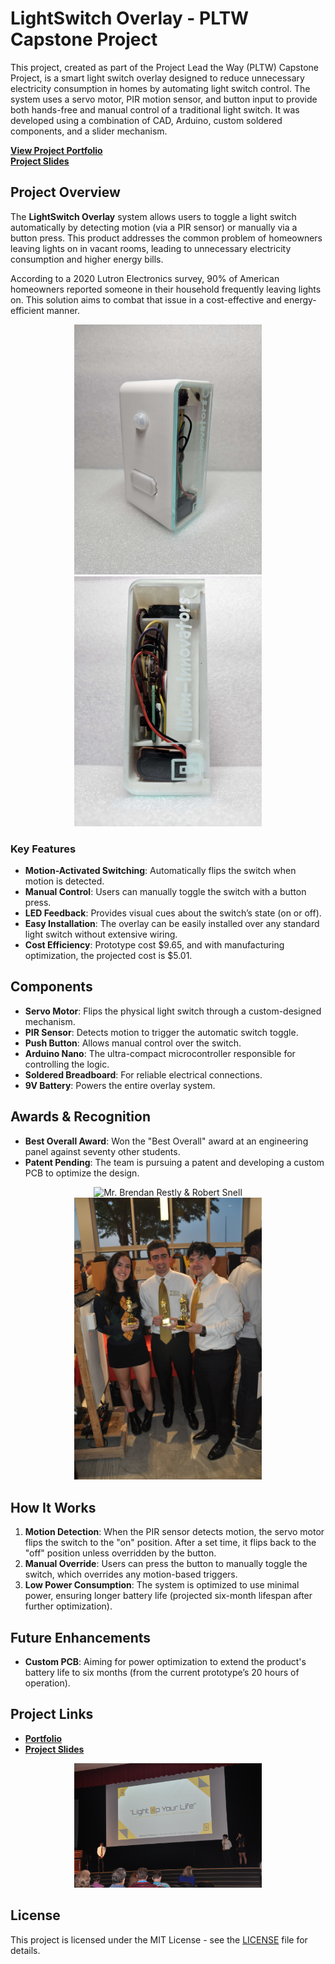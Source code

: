 # LightSwitch Overlay - PLTW Capstone Project

This project, created as part of the Project Lead the Way (PLTW) Capstone Project, is a smart light switch overlay designed to reduce unnecessary electricity consumption in homes by automating light switch control. The system uses a servo motor, PIR motion sensor, and button input to provide both hands-free and manual control of a traditional light switch. It was developed using a combination of CAD, Arduino, custom soldered components, and a slider mechanism.

[**View Project Portfolio**](https://sites.google.com/spaldinghs.org/illum-innovators/home?authuser=2)  
[**Project Slides**](https://docs.google.com/presentation/d/1SaizZdc4EQiRRDpq9NHYTKKPwRIgYouyuNyXM0Z3mWs/edit?usp=sharing)

## Project Overview

The **LightSwitch Overlay** system allows users to toggle a light switch automatically by detecting motion (via a PIR sensor) or manually via a button press. This product addresses the common problem of homeowners leaving lights on in vacant rooms, leading to unnecessary electricity consumption and higher energy bills.

According to a 2020 Lutron Electronics survey, 90% of American homeowners reported someone in their household frequently leaving lights on. This solution aims to combat that issue in a cost-effective and energy-efficient manner.

<p align="center">
  <img src="https://github.com/roberts1y/lightSwitch/blob/main/pictures/front.jpg" alt="Front View" width="300"/>
  <img src="https://github.com/roberts1y/lightSwitch/blob/main/pictures/side.jpg" alt="Side View" width="300"/>
</p>

### Key Features

- **Motion-Activated Switching**: Automatically flips the switch when motion is detected.
- **Manual Control**: Users can manually toggle the switch with a button press.
- **LED Feedback**: Provides visual cues about the switch’s state (on or off).
- **Easy Installation**: The overlay can be easily installed over any standard light switch without extensive wiring.
- **Cost Efficiency**: Prototype cost $9.65, and with manufacturing optimization, the projected cost is $5.01.

## Components

- **Servo Motor**: Flips the physical light switch through a custom-designed mechanism.
- **PIR Sensor**: Detects motion to trigger the automatic switch toggle.
- **Push Button**: Allows manual control over the switch.
- **Arduino Nano**: The ultra-compact microcontroller responsible for controlling the logic.
- **Soldered Breadboard**: For reliable electrical connections.
- **9V Battery**: Powers the entire overlay system.

## Awards & Recognition

- **Best Overall Award**: Won the "Best Overall" award at an engineering panel against seventy other students.
- **Patent Pending**: The team is pursuing a patent and developing a custom PCB to optimize the design.

<p align="center">
  <img src="https://github.com/roberts1y/lightSwitch/blob/main/pictures/restly.jpg" alt="Mr. Brendan Restly & Robert Snell" width="300"/>
  <img src="https://github.com/roberts1y/lightSwitch/blob/main/pictures/trophy.JPG" alt="Award With Trophy" width="300"/>
</p>
  
## How It Works

1. **Motion Detection**: When the PIR sensor detects motion, the servo motor flips the switch to the "on" position. After a set time, it flips back to the "off" position unless overridden by the button.
2. **Manual Override**: Users can press the button to manually toggle the switch, which overrides any motion-based triggers.
3. **Low Power Consumption**: The system is optimized to use minimal power, ensuring longer battery life (projected six-month lifespan after further optimization).

## Future Enhancements

- **Custom PCB**: Aiming for power optimization to extend the product's battery life to six months (from the current prototype’s 20 hours of operation).

## Project Links

- [**Portfolio**](your-portfolio-link)  
- [**Project Slides**](your-slides-link)

<p align="center">
  <img src="https://github.com/roberts1y/lightSwitch/blob/main/pictures/stage.JPG" alt="Audience View of Presentation" width="300"/>
</p>

## License

This project is licensed under the MIT License - see the [LICENSE](LICENSE) file for details.
